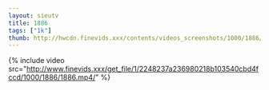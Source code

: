 ```yaml
--- 
layout: sieutv
title: 1886
tags: ["1k"]
thumb: http://hwcdn.finevids.xxx/contents/videos_screenshots/1000/1886/preview.mp4.jpg
---
```

{% include video src="http://www.finevids.xxx/get_file/1/2248237a236980218b103540cbd4fccd/1000/1886/1886.mp4/" %} 
